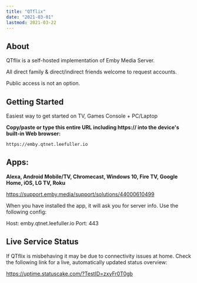 ```yaml
---
title: "QTflix"
date: "2021-03-01"
lastmod: 2021-03-22
---
```


## About

QTflix is a self-hosted implementation of Emby Media Server.

All direct family & direct/indirect friends welcome to request accounts.

Public access is not an option.

## Getting Started

Easiest way to get started on TV, Games Console + PC/Laptop

**Copy/paste or type this entire URL including https:// into the device's built-in Web browser:**

```
https://emby.qtnet.leefuller.io
```

## Apps: 
**Alexa, Android Mobile/TV, Chromecast, Windows 10, Fire TV, Google Home, iOS, LG TV, Roku**

https://support.emby.media/support/solutions/44000610499

When you have installed the app, it will ask you for server info. Use the following config:

Host: emby.qtnet.leefuller.io
Port: 443

## Live Service Status

If QTflix is misbehaving it may be due to connectivity issues at home. Check the following link for a live, automatically updated status overview:

https://uptime.statuscake.com/?TestID=zxyFr0T0gb


